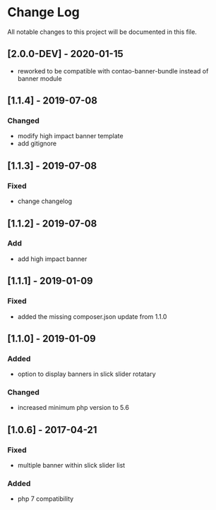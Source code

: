 # Change Log
All notable changes to this project will be documented in this file.

## [2.0.0-DEV] - 2020-01-15
- reworked to be compatible with contao-banner-bundle instead of banner module

## [1.1.4] - 2019-07-08

### Changed
- modify high impact banner template
- add gitignore

## [1.1.3] - 2019-07-08

### Fixed
- change changelog

## [1.1.2] - 2019-07-08

### Add
- add high impact banner

## [1.1.1] - 2019-01-09

### Fixed
- added the missing composer.json update from 1.1.0

## [1.1.0] - 2019-01-09

### Added
- option to display banners in slick slider rotatary

### Changed
- increased minimum php version to 5.6

## [1.0.6] - 2017-04-21

### Fixed
- multiple banner within slick slider list

### Added
- php 7 compatibility
